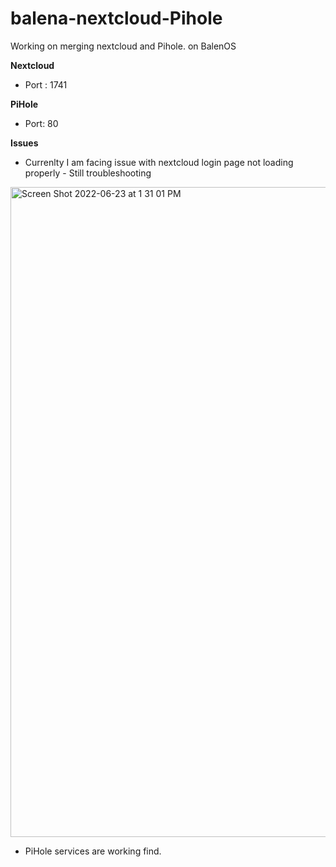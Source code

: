# balena-nextcloud-Pihole
Working on merging nextcloud and Pihole. on BalenOS

**Nextcloud**
- Port : 1741

**PiHole**
- Port: 80

**Issues**

- Currenlty I am facing issue with nextcloud login page not loading properly - Still troubleshooting

<img width="1040" alt="Screen Shot 2022-06-23 at 1 31 01 PM" src="https://user-images.githubusercontent.com/22066581/175349361-148c12d4-5a3c-4066-8db8-d4aa11f3084d.png">

- PiHole services are working find. 
